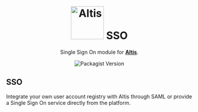 <h1 align="center"><img src="https://make.hmn.md/altis/Altis-logo.svg" width="89" alt="Altis" /> SSO</h1>

<p align="center">Single Sign On module for <strong><a href="https://altisdxp.com/">Altis</a></strong>.</p>

<p align="center"><img alt="Packagist Version" src="https://img.shields.io/packagist/v/altis/sso.svg"></p>

## SSO

Integrate your own user account registry with Altis through SAML or provide a Single Sign On service directly from the platform.
